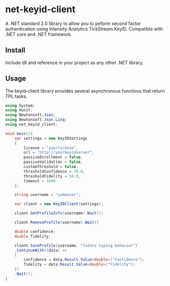 # net-keyid-client

A .NET standard 2.0 library to allow you to peform second factor authentication using Intensity Analytics TickStream.KeyID. Compatible with .NET core and .NET framework.

## Install

Include dll and reference in your project as any other .NET library.

## Usage

The keyid-client library provides several asynchronous functions that return TPL tasks.

```cs
using System;
using Xunit;
using Newtonsoft.Json;
using Newtonsoft.Json.Linq;
using net_keyid_client;

void main(){
	var settings = new KeyIDSettings
    {
        license = "yourlicense",
        url = "http://yourkeyidserver",
        passiveEnrollment = false,
        passiveValidation = false,
        customThreshold = false,
        thresholdConfidence = 70.0,
        thresholdFidelity = 50.0,
        timeout = 1000
    };

    string username = "someuser";

    var client = new KeyIDClient(settings);

    client.GetProfileInfo(username).Wait();

    client.RemoveProfile(username).Wait()

    double confidence;
    double fidelity;

	client.SaveProfile(username, "tsdata typing behavior")
	.ContinueWith((data) =>
	{
		confidence = data.Result.Value<double>("Confidence");
		fidelity = data.Result.Value<double>("Fidelity");
	})
	.Wait();
}
```